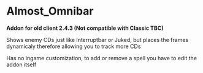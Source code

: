 # Almost_Omnibar
**Addon for old client 2.4.3 (Not compatible with Classic TBC)**

Shows enemy CDs just like Interruptbar or Juked, but places the frames dynamicaly therefore allowing you to track more CDs

Has no ingame customization, to add or remove a spell you have to edit the addon itself
